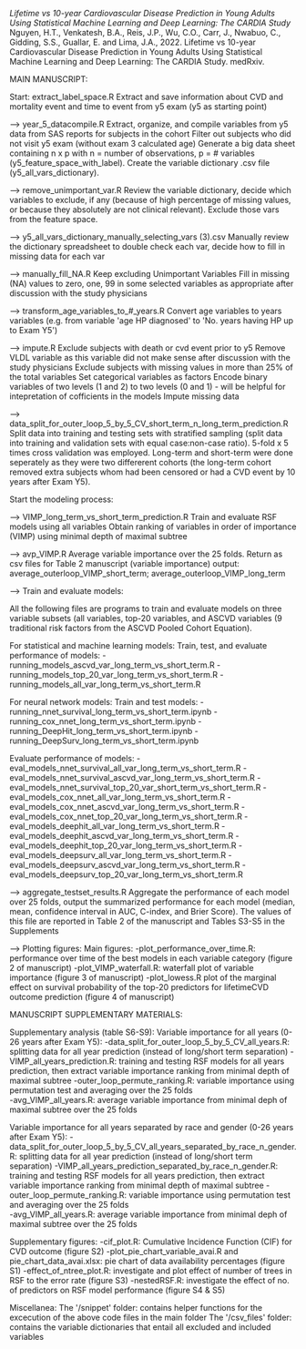 *Lifetime vs 10-year Cardiovascular Disease Prediction in Young Adults Using Statistical Machine Learning and Deep Learning: The CARDIA Study*
Nguyen, H.T., Venkatesh, B.A., Reis, J.P., Wu, C.O., Carr, J., Nwabuo, C., Gidding, S.S., Guallar, E. and Lima, J.A., 2022. Lifetime vs 10-year Cardiovascular Disease Prediction in Young Adults Using Statistical Machine Learning and Deep Learning: The CARDIA Study. medRxiv.

MAIN MANUSCRIPT: 

Start: extract_label_space.R
Extract and save information about CVD and mortality event and time to event from y5 exam (y5 as starting point)


--> year_5_datacompile.R
Extract, organize, and compile variables from y5 data from SAS reports for subjects in the cohort 
Filter out subjects who did not visit y5 exam (without exam 3 calculated age)
Generate a big data sheet containing n x p with n = number of observations, p = # variables (y5_feature_space_with_label).
Create the variable dictionary .csv file (y5_all_vars_dictionary).


--> remove_unimportant_var.R
Review the variable dictionary, decide which variables to exclude, if any (because of high percentage of missing values, or because they absolutely are not clinical relevant). Exclude those vars from the feature space.


--> y5_all_vars_dictionary_manually_selecting_vars (3).csv
Manually review the dictionary spreadsheet to double check each var, decide how to fill in missing data for each var


--> manually_fill_NA.R
Keep excluding Unimportant Variables 
Fill in missing (NA) values to zero, one, 99 in some selected variables as appropriate after discussion with the study physicians 


--> transform_age_variables_to_#_years.R
Convert age variables to years variables 
(e.g. from variable 'age HP diagnosed' to 'No. years having HP up to Exam Y5')


--> impute.R
Exclude subjects with death or cvd event prior to y5
Remove VLDL variable as this variable did not make sense after discussion with the study physicians
Exclude subjects with missing values in more than 25% of the total variables
Set categorical variables as factors
Encode binary variables of two levels (1 and 2) to two levels (0 and 1) - will be helpful for intepretation of cofficients in the models 
Impute missing data


-->  data_split_for_outer_loop_5_by_5_CV_short_term_n_long_term_prediction.R
Split data into training and testing sets with stratified sampling (split data into training and validation sets with equal case:non-case ratio). 5-fold x 5 times cross validation was employed. Long-term and short-term were done seperately as they were two differerent cohorts (the long-term cohort removed extra subjects whom had been censored or had a CVD event by 10 years after Exam Y5).




Start the modeling process:

--> VIMP_long_term_vs_short_term_prediction.R
Train and evaluate RSF models using all variables
Obtain ranking of variables in order of importance (VIMP) using minimal depth of maximal subtree


--> avp_VIMP.R
Average variable importance over the 25 folds. Return as csv files for Table 2 manuscript (variable importance)
output: average_outerloop_VIMP_short_term; average_outerloop_VIMP_long_term


--> Train and evaluate models:

All the following files are programs to train and evaluate models on three variable subsets (all variables, top-20 variables, and ASCVD variables (9 traditional risk factors from the ASCVD Pooled Cohort Equation).

For statistical and machine learning models: 
Train, test, and evaluate performance of models:
-running_models_ascvd_var_long_term_vs_short_term.R
-running_models_top_20_var_long_term_vs_short_term.R
-running_models_all_var_long_term_vs_short_term.R

For neural network models:
Train and test models:
-running_nnet_survival_long_term_vs_short_term.ipynb
-running_cox_nnet_long_term_vs_short_term.ipynb
-running_DeepHit_long_term_vs_short_term.ipynb
-running_DeepSurv_long_term_vs_short_term.ipynb

Evaluate performance of models:
-eval_models_nnet_survival_all_var_long_term_vs_short_term.R
-eval_models_nnet_survival_ascvd_var_long_term_vs_short_term.R
-eval_models_nnet_survival_top_20_var_short_term_vs_short_term.R
-eval_models_cox_nnet_all_var_long_term_vs_short_term.R
-eval_models_cox_nnet_ascvd_var_long_term_vs_short_term.R
-eval_models_cox_nnet_top_20_var_long_term_vs_short_term.R
-eval_models_deephit_all_var_long_term_vs_short_term.R
-eval_models_deephit_ascvd_var_long_term_vs_short_term.R
-eval_models_deephit_top_20_var_long_term_vs_short_term.R
-eval_models_deepsurv_all_var_long_term_vs_short_term.R
-eval_models_deepsurv_ascvd_var_long_term_vs_short_term.R
-eval_models_deepsurv_top_20_var_long_term_vs_short_term.R



--> aggregate_testset_results.R
Aggregate the performance of each model over 25 folds, output the summarized performance for each model (median, mean, confidence interval in AUC, C-index, and Brier Score).
The values of this file are reported in Table 2 of the manuscript and Tables S3-S5 in the Supplements


--> Plotting figures:
Main figures:
-plot_performance_over_time.R: performance over time of the best models in each variable category (figure 2 of manuscript)
-plot_VIMP_waterfall.R: waterfall plot of variable importance (figure 3 of manuscript)
-plot_lowess.R plot of the marginal effect on survival probability of the top-20 predictors for lifetimeCVD outcome prediction (figure 4 of manuscript)








MANUSCRIPT SUPPLEMENTARY MATERIALS: 

Supplementary analysis (table S6-S9):
Variable importance for all years (0-26 years after Exam Y5):
-data_split_for_outer_loop_5_by_5_CV_all_years.R: splitting data for all year prediction (instead of long/short term separation)
-VIMP_all_years_prediction.R: training and testing RSF models for all years prediction, then extract variable importance ranking from minimal depth of maximal subtree
-outer_loop_permute_ranking.R: variable importance using permutation test and averaging over the 25 folds  
-avg_VIMP_all_years.R: average variable importance from minimal deph of maximal subtree over the 25 folds

Variable importance for all years separated by race and gender (0-26 years after Exam Y5):
-data_split_for_outer_loop_5_by_5_CV_all_years_separated_by_race_n_gender.R: splitting data for all year prediction (instead of long/short term separation)
-VIMP_all_years_prediction_separated_by_race_n_gender.R: training and testing RSF models for all years prediction, then extract variable importance ranking from minimal depth of maximal subtree
-outer_loop_permute_ranking.R: variable importance using permutation test and averaging over the 25 folds  
-avg_VIMP_all_years.R: average variable importance from minimal deph of maximal subtree over the 25 folds
 

Supplementary figures:
-cif_plot.R: Cumulative Incidence Function (CIF) for CVD outcome (figure S2)
-plot_pie_chart_variable_avai.R and pie_chart_data_avai.xlsx: pie chart of data availability percentages (figure S1)
-effect_of_ntree_plot.R: investigate and plot effect of number of trees in RSF to the error rate (figure S3)
-nestedRSF.R: investigate the effect of no. of predictors on RSF model performance (figure S4 & S5)


Miscellanea: 
The '/snippet' folder: contains helper functions for the excecution of the above code files in the main folder 
The '/csv_files' folder: contains the variable dictionaries that entail all excluded and included variables
